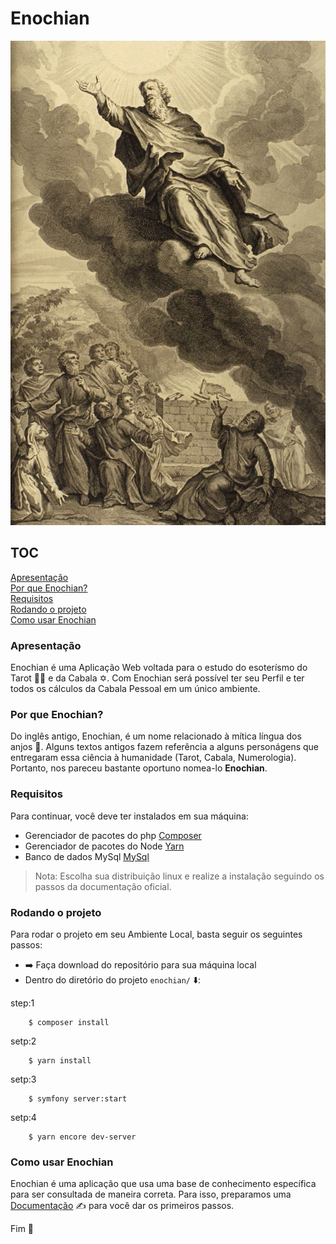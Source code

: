 # Enochian

![Prophet Enoch](https://github.com/carllosaguiar/enochian/blob/main/public/images/enoch.jpg?raw=true)

## TOC

[Apresentação](#apresentação)   
[Por que Enochian?](porque-enochian?)   
[Requisitos](#requisitos)   
[Rodando o projeto](#rodando-o-projeto)     
[Como usar Enochian](#como-usar-enochian)

### Apresentação
Enochian é uma Aplicação Web voltada para o estudo do esoterísmo do Tarot :mage_man: e da Cabala :star_of_david:.
Com Enochian será possível ter seu Perfil e ter todos os cálculos da Cabala Pessoal em um único ambiente.

### Por que Enochian?
Do inglês antigo, Enochian, é um nome relacionado à mítica língua dos anjos :angel:. Alguns textos antigos fazem referência a
alguns personágens que entregaram essa ciência à humanidade (Tarot, Cabala, Numerologia).
Portanto, nos pareceu bastante oportuno nomea-lo **Enochian**.  

### Requisitos
Para continuar, você deve ter instalados em sua máquina:    

- Gerenciador de pacotes do php [Composer](#https://getcomposer.org/download/)  
- Gerenciador de pacotes do Node [Yarn](#https://yarnpkg.com/getting-started/install)
- Banco de dados MySql [MySql](#https://dev.mysql.com/downloads/mysql/)
>Nota: Escolha sua distribuição linux e realize a instalação seguindo os passos da documentação oficial.

### Rodando o projeto
Para rodar o projeto em seu Ambiente Local, basta seguir os seguintes passos:

-  :arrow_right: Faça download do repositório para sua máquina local
-   Dentro do diretório do projeto `enochian/` :arrow_down::

step:1
```
    $ composer install
```

setp:2
```
    $ yarn install
```

setp:3
```
    $ symfony server:start
```

setp:4
```
    $ yarn encore dev-server
```

### Como usar Enochian
Enochian é uma aplicação que usa uma base de conhecimento específica para ser consultada de maneira correta.
Para isso, preparamos uma [Documentação](#https://hackmd.io/QlAJiOtKQMeqsA20tPtAdQ) :writing_hand: para você dar os primeiros passos.  

Fim :rocket: